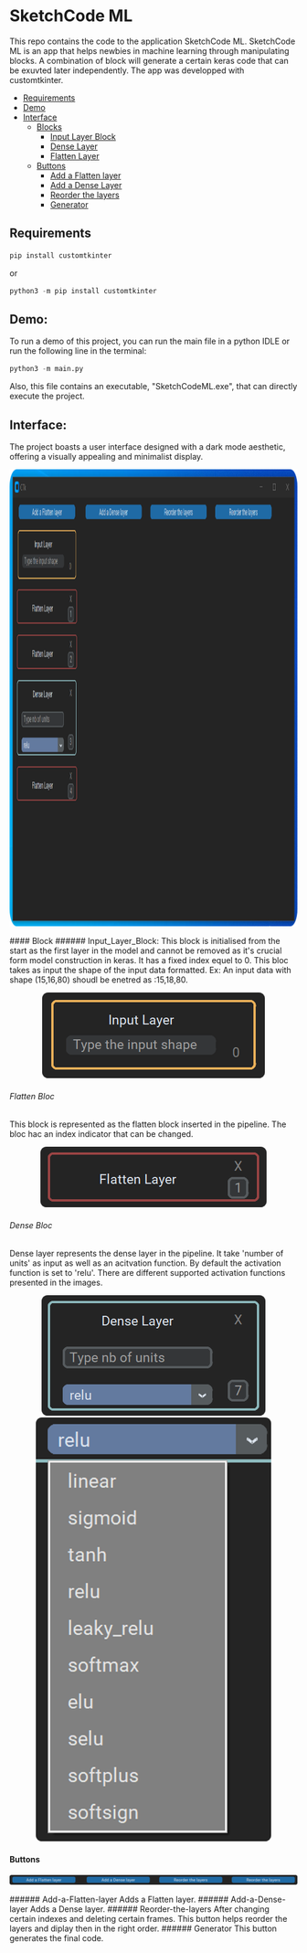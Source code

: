 # SketchCode ML

This repo contains the code to the application SketchCode ML.
SketchCode ML is an app that helps newbies in machine learning through manipulating blocks. A combination of block will generate a certain keras code that can be exuvted later independently.
The app was developped with customtkinter.

* [Requirements](#requirements)
* [Demo](#demo)
* [Interface](#interface)
    * [Blocks](#blocks)
        * [Input Layer Block](#input_layer_block)
        * [Dense Layer](#dense_layer)
        * [Flatten Layer](#flatten_layer)
    * [Buttons](#Buttons)
        * [Add a Flatten layer](#Add-a-Flatten-layer)
        * [Add a Dense Layer](#Add-a-Dense-Layer)
        * [Reorder the layers](#Reorder-the-layers)
        * [Generator](#generator)

## Requirements
```python
pip install customtkinter
```
or
```python
python3 -m pip install customtkinter
```
## Demo:
To run a demo of this project, you can run the main file in a python IDLE or run the following line in the terminal:
```python
python3 -m main.py
```
Also, this file contains an executable, "SketchCodeML.exe", that can directly execute the project.



## Interface:

The project boasts a user interface designed with a dark mode aesthetic, offering a visually appealing and minimalist display.
<p align="center">
  <img src="https://github.com/oussama-hammami/SketchCodeML/blob/main/img/Interfac.PNG" width = "800" height = "800">
</p>
#### Block
###### Input_Layer_Block:
This block is initialised from the start as the first layer in the model and cannot be removed as it's crucial form model construction in keras. It has a fixed index equel to 0. 
This bloc takes as input the shape of the input data formatted.
Ex: An input data with shape (15,16,80) shoudl be enetred as :15,18,80.
<p align="center">
  <img src="https://github.com/oussama-hammami/SketchCodeML/blob/main/img/Input.PNG">
</p>

###### Flatten Bloc
This block is represented as the flatten block inserted in the pipeline. The bloc hac an index indicator that can be changed.
<p align="center">
  <img src="https://github.com/oussama-hammami/SketchCodeML/blob/main/img/Flatten.PNG">
</p>

###### Dense Bloc
Dense layer represents the dense layer in the pipeline. It take 'number of units' as input as well as an acitvation function. By default the activation function is set to 'relu'. There are different supported activation functions presented in the images.
<p align="center">
  <img src="https://github.com/oussama-hammami/SketchCodeML/blob/main/img/Dense_1.PNG">
  <img src="https://github.com/oussama-hammami/SketchCodeML/blob/main/img/dense_combobox.PNG">
</p>

#### Buttons 
<p align="center">
  <img src="https://github.com/oussama-hammami/SketchCodeML/blob/main/img/Buttons.PNG">
</p>
###### Add-a-Flatten-layer
Adds a Flatten layer.
###### Add-a-Dense-layer
Adds a Dense layer.
###### Reorder-the-layers
After changing certain indexes and deleting certain frames. This button helps reorder the layers and diplay then in the right order.
###### Generator
This button generates the final code.














        
  



